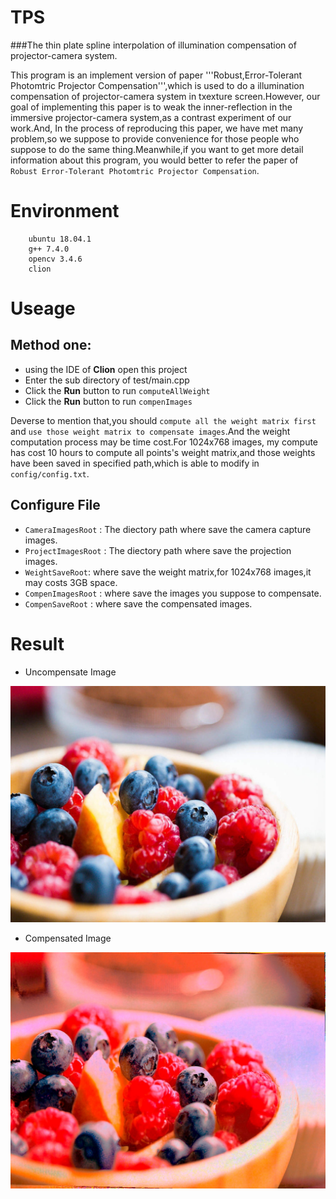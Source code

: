 # TPS
###The thin plate spline interpolation of illumination compensation of projector-camera system.

This program is an implement version of paper '''Robust,Error-Tolerant Photomtric Projector Compensation''',which is used to do a illumination compensation of projector-camera system in txexture screen.However, our goal of implementing this paper is to weak the inner-reflection in the immersive projector-camera
system,as a contrast experiment of our work.And, In the process of reproducing this paper, we have met many problem,so we suppose to provide convenience for those people who suppose to do the same thing.Meanwhile,if you want to get more detail information about this program, you would better to refer the paper of ```Robust Error-Tolerant Photomtric Projector Compensation```.

# Environment
		ubuntu 18.04.1
		g++ 7.4.0
		opencv 3.4.6
		clion


# Useage
## Method one:
- using the IDE of **Clion** open this project
- Enter the sub directory of test/main.cpp
- Click the **Run** button to run ```computeAllWeight```
- Click the **Run** button to run ```compenImages```

Deverse to mention that,you should ```compute all the weight matrix first``` and ```use those weight matrix to compensate images```.And the weight computation process may be time cost.For 1024x768 images, my compute has cost 10 hours to compute all points's weight matrix,and those weights have been saved in specified path,which is able to modify in `config/config.txt`.

## Configure File
- `CameraImagesRoot` : The diectory path where save the camera capture images.
- `ProjectImagesRoot` : The diectory path where save the projection images. 
- `WeightSaveRoot`: where save the weight matrix,for 1024x768 images,it may costs 3GB space.
- `CompenImagesRoot` : where save the images you suppose to compensate.
- `CompenSaveRoot` : where save the compensated images.

# Result
- Uncompensate Image


![Uncompensate Image](https://github.com/BeeCaffe/TPS/blob/master/resource/compen/00061.jpg)
- Compensated Image


![Compensated Image](https://github.com/BeeCaffe/TPS/blob/master/resource/compened/1.jpg)
